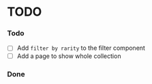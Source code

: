 # TODO

### Todo

- [ ] Add `filter by rarity` to the filter component
- [ ] Add a page to show whole collection

### Done
